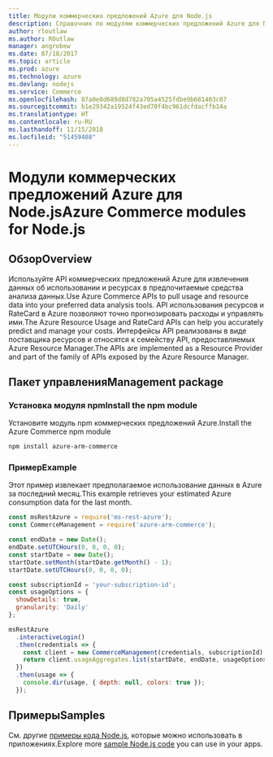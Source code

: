 ```yaml
---
title: Модули коммерческих предложений Azure для Node.js
description: Справочник по модулям коммерческих предложений Azure для Node.js
author: rloutlaw
ms.author: ROutlaw
manager: angrobew
ms.date: 07/18/2017
ms.topic: article
ms.prod: azure
ms.technology: azure
ms.devlang: nodejs
ms.service: Commerce
ms.openlocfilehash: 87a0e8d689d8d782a705a4525fdbe9b681403c07
ms.sourcegitcommit: b1e29342a19524f43ed70f4bc961dcfdacffb14a
ms.translationtype: HT
ms.contentlocale: ru-RU
ms.lasthandoff: 11/15/2018
ms.locfileid: "51459408"
---
```

# <a name="azure-commerce-modules-for-nodejs"></a><span data-ttu-id="4e93e-103">Модули коммерческих предложений Azure для Node.js</span><span class="sxs-lookup"><span data-stu-id="4e93e-103">Azure Commerce modules for Node.js</span></span>

## <a name="overview"></a><span data-ttu-id="4e93e-104">Обзор</span><span class="sxs-lookup"><span data-stu-id="4e93e-104">Overview</span></span>

<span data-ttu-id="4e93e-105">Используйте API коммерческих предложений Azure для извлечения данных об использовании и ресурсах в предпочитаемые средства анализа данных.</span><span class="sxs-lookup"><span data-stu-id="4e93e-105">Use Azure Commerce APIs to pull usage and resource data into your preferred data analysis tools.</span></span> <span data-ttu-id="4e93e-106">API использования ресурсов и RateCard в Azure позволяют точно прогнозировать расходы и управлять ими.</span><span class="sxs-lookup"><span data-stu-id="4e93e-106">The Azure Resource Usage and RateCard APIs can help you accurately predict and manage your costs.</span></span> <span data-ttu-id="4e93e-107">Интерфейсы API реализованы в виде поставщика ресурсов и относятся к семейству API, предоставляемых Azure Resource Manager.</span><span class="sxs-lookup"><span data-stu-id="4e93e-107">The APIs are implemented as a Resource Provider and part of the family of APIs exposed by the Azure Resource Manager.</span></span>

## <a name="management-package"></a><span data-ttu-id="4e93e-108">Пакет управления</span><span class="sxs-lookup"><span data-stu-id="4e93e-108">Management package</span></span>

### <a name="install-the-npm-module"></a><span data-ttu-id="4e93e-109">Установка модуля npm</span><span class="sxs-lookup"><span data-stu-id="4e93e-109">Install the npm module</span></span>

<span data-ttu-id="4e93e-110">Установите модуль npm коммерческих предложений Azure.</span><span class="sxs-lookup"><span data-stu-id="4e93e-110">Install the Azure Commerce npm module</span></span>

```bash
npm install azure-arm-commerce
```

### <a name="example"></a><span data-ttu-id="4e93e-111">Пример</span><span class="sxs-lookup"><span data-stu-id="4e93e-111">Example</span></span>

<span data-ttu-id="4e93e-112">Этот пример извлекает предполагаемое использование данных в Azure за последний месяц.</span><span class="sxs-lookup"><span data-stu-id="4e93e-112">This example retrieves your estimated Azure consumption data for the last month.</span></span>

```javascript
const msRestAzure = require('ms-rest-azure');
const CommerceManagement = require('azure-arm-commerce');

const endDate = new Date();
endDate.setUTCHours(0, 0, 0, 0);
const startDate = new Date();
startDate.setMonth(startDate.getMonth() - 1);
startDate.setUTCHours(0, 0, 0, 0);

const subscriptionId = 'your-subscription-id';
const usageOptions = {
  showDetails: true,
  granularity: 'Daily'
};

msRestAzure
  .interactiveLogin()
  .then(credentials => {
    const client = new CommerceManagement(credentials, subscriptionId);
    return client.usageAggregates.list(startDate, endDate, usageOptions);
  })
  .then(usage => {
    console.dir(usage, { depth: null, colors: true });
  });
```

## <a name="samples"></a><span data-ttu-id="4e93e-113">Примеры</span><span class="sxs-lookup"><span data-stu-id="4e93e-113">Samples</span></span>

<span data-ttu-id="4e93e-114">См. другие [примеры кода Node.js](https://azure.microsoft.com/resources/samples/?platform=nodejs), которые можно использовать в приложениях.</span><span class="sxs-lookup"><span data-stu-id="4e93e-114">Explore more [sample Node.js code](https://azure.microsoft.com/resources/samples/?platform=nodejs) you can use in your apps.</span></span>
